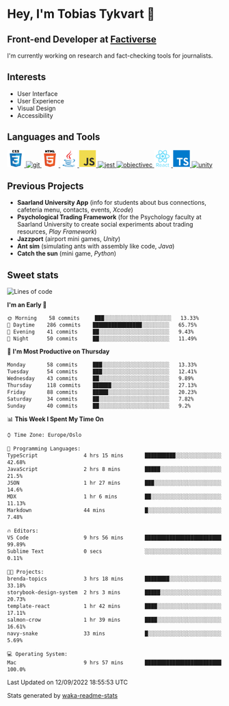 # Hey, I'm Tobias Tykvart 🦉
## Front-end Developer at [Factiverse](https://www.factiverse.no/)

I'm currently working on research and fact-checking tools for journalists.

## Interests

- User Interface
- User Experience
- Visual Design
- Accessibility

## Languages and Tools
<p align="left"> <a href="https://www.w3schools.com/css/" target="_blank" rel="noreferrer"> <img src="https://raw.githubusercontent.com/devicons/devicon/master/icons/css3/css3-original-wordmark.svg" alt="css3" width="40" height="40"/> </a> <a href="https://git-scm.com/" target="_blank" rel="noreferrer"> <img src="https://www.vectorlogo.zone/logos/git-scm/git-scm-icon.svg" alt="git" width="40" height="40"/> </a> <a href="https://www.w3.org/html/" target="_blank" rel="noreferrer"> <img src="https://raw.githubusercontent.com/devicons/devicon/master/icons/html5/html5-original-wordmark.svg" alt="html5" width="40" height="40"/> </a> <a href="https://www.java.com" target="_blank" rel="noreferrer"> <img src="https://raw.githubusercontent.com/devicons/devicon/master/icons/java/java-original.svg" alt="java" width="40" height="40"/> </a> <a href="https://developer.mozilla.org/en-US/docs/Web/JavaScript" target="_blank" rel="noreferrer"> <img src="https://raw.githubusercontent.com/devicons/devicon/master/icons/javascript/javascript-original.svg" alt="javascript" width="40" height="40"/> </a> <a href="https://jestjs.io" target="_blank" rel="noreferrer"> <img src="https://www.vectorlogo.zone/logos/jestjsio/jestjsio-icon.svg" alt="jest" width="40" height="40"/> </a> <a href="https://developer.apple.com/library/archive/documentation/Cocoa/Conceptual/ProgrammingWithObjectiveC/Introduction/Introduction.html" target="_blank" rel="noreferrer"> <img src="https://www.vectorlogo.zone/logos/apple_objectivec/apple_objectivec-icon.svg" alt="objectivec" width="40" height="40"/> </a> <a href="https://reactjs.org/" target="_blank" rel="noreferrer"> <img src="https://raw.githubusercontent.com/devicons/devicon/master/icons/react/react-original-wordmark.svg" alt="react" width="40" height="40"/> </a> <a href="https://www.typescriptlang.org/" target="_blank" rel="noreferrer"> <img src="https://raw.githubusercontent.com/devicons/devicon/master/icons/typescript/typescript-original.svg" alt="typescript" width="40" height="40"/> </a> <a href="https://unity.com/" target="_blank" rel="noreferrer"> <img src="https://www.vectorlogo.zone/logos/unity3d/unity3d-icon.svg" alt="unity" width="40" height="40"/> </a> </p>

## Previous Projects

- **Saarland University App** (info for students about bus connections, cafeteria menu, contacts, events, *Xcode*)
- **Psychological Trading Framework** (for the Psychology faculty at Saarland University to create social experiments about trading resources, *Play Framework*)
- **Jazzport** (airport mini games, *Unity*)
- **Ant sim** (simulating ants with assembly like code, *Java*)
- **Catch the sun** (mini game, *Python*)

## Sweet stats

<!--START_SECTION:waka-->
![Lines of code](https://img.shields.io/badge/From%20Hello%20World%20I%27ve%20Written-78%20Thousand%20lines%20of%20code-blue)

**I'm an Early 🐤** 

```text
🌞 Morning    58 commits     ███░░░░░░░░░░░░░░░░░░░░░░   13.33% 
🌆 Daytime    286 commits    ████████████████░░░░░░░░░   65.75% 
🌃 Evening    41 commits     ██░░░░░░░░░░░░░░░░░░░░░░░   9.43% 
🌙 Night      50 commits     ██░░░░░░░░░░░░░░░░░░░░░░░   11.49%

```
📅 **I'm Most Productive on Thursday** 

```text
Monday       58 commits     ███░░░░░░░░░░░░░░░░░░░░░░   13.33% 
Tuesday      54 commits     ███░░░░░░░░░░░░░░░░░░░░░░   12.41% 
Wednesday    43 commits     ██░░░░░░░░░░░░░░░░░░░░░░░   9.89% 
Thursday     118 commits    ██████░░░░░░░░░░░░░░░░░░░   27.13% 
Friday       88 commits     █████░░░░░░░░░░░░░░░░░░░░   20.23% 
Saturday     34 commits     ██░░░░░░░░░░░░░░░░░░░░░░░   7.82% 
Sunday       40 commits     ██░░░░░░░░░░░░░░░░░░░░░░░   9.2%

```


📊 **This Week I Spent My Time On** 

```text
⌚︎ Time Zone: Europe/Oslo

💬 Programming Languages: 
TypeScript               4 hrs 15 mins       ██████████░░░░░░░░░░░░░░░   42.68% 
JavaScript               2 hrs 8 mins        █████░░░░░░░░░░░░░░░░░░░░   21.5% 
JSON                     1 hr 27 mins        ███░░░░░░░░░░░░░░░░░░░░░░   14.6% 
MDX                      1 hr 6 mins         ██░░░░░░░░░░░░░░░░░░░░░░░   11.13% 
Markdown                 44 mins             █░░░░░░░░░░░░░░░░░░░░░░░░   7.48%

🔥 Editors: 
VS Code                  9 hrs 56 mins       █████████████████████████   99.89% 
Sublime Text             0 secs              ░░░░░░░░░░░░░░░░░░░░░░░░░   0.11%

🐱‍💻 Projects: 
brenda-topics            3 hrs 18 mins       ████████░░░░░░░░░░░░░░░░░   33.18% 
storybook-design-system  2 hrs 3 mins        █████░░░░░░░░░░░░░░░░░░░░   20.73% 
template-react           1 hr 42 mins        ████░░░░░░░░░░░░░░░░░░░░░   17.11% 
salmon-crow              1 hr 39 mins        ████░░░░░░░░░░░░░░░░░░░░░   16.61% 
navy-snake               33 mins             █░░░░░░░░░░░░░░░░░░░░░░░░   5.69%

💻 Operating System: 
Mac                      9 hrs 57 mins       █████████████████████████   100.0%

```


 Last Updated on 12/09/2022 18:55:53 UTC
<!--END_SECTION:waka-->
Stats generated by [waka-readme-stats](https://github.com/anmol098/waka-readme-stats)
